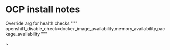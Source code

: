 # OCP install notes



Override arg for health checks
"""
openshift_disable_check=docker_image_availability,memory_availability,package_availability
"""







~                                                                                                  
